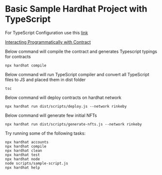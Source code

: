 # Basic Sample Hardhat Project with TypeScript

For TypeScript Configuration use this [link](https://hardhat.org/guides/typescript.html)

[Interacting Programmatically with Contract](https://docs.openzeppelin.com/learn/deploying-and-interacting#interacting-programmatically)

Below command will compile the contract and generates Typescript typings for contracts
```shell
npx hardhat compile
```

Below command will run TypeScript compiler and convert all TypeScript files to JS and placed them in dist folder
```shell
tsc
```

Below command will deploy contracts on hardhat network
```shell
npx hardhat run dist/scripts/deploy.js --network rinkeby
```

Below command will generate few initial NFTs
```shell
npx hardhat run dist/scripts/generate-nfts.js --network rinkeby
```


Try running some of the following tasks:

```shell
npx hardhat accounts
npx hardhat compile
npx hardhat clean
npx hardhat test
npx hardhat node
node scripts/sample-script.js
npx hardhat help
```
